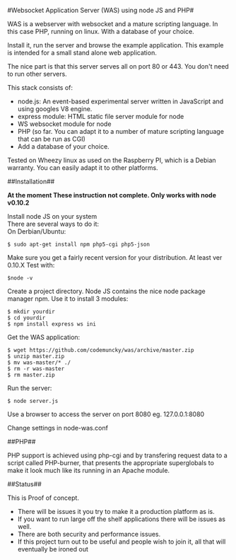 #Websocket Application Server (WAS) using node JS and PHP#

WAS is a webserver with websocket and a mature scripting language.
In this case PHP, running on linux. With a database of your choice.

Install it, run the server and browse the example application.
This example is intended for a small stand alone web application. 

The nice part is that this server serves all on port 80 or 443. 
You don't need to run other servers.

This stack consists of:

* node.js: An event-based experimental server written in JavaScript and using googles V8 engine.
* express module: HTML static file server module for node
* WS websocket module for node
* PHP (so far. You can adapt it to a number of mature scripting language that can be run as CGI)
* Add a database of your choice.  

Tested on Wheezy linux as used on the Raspberry PI, which is a Debian warranty. You can easily adapt it to other platforms. 

##Installation##
  
  __At the moment These instruction not complete. Only works with node v0.10.2__


Install node JS on your system  
There are several ways to do it:  
On Derbian/Ubuntu:  

    $ sudo apt-get install npm php5-cgi php5-json

Make sure you get a fairly recent version for your distribution. At least ver 0.10.X
Test with:

    $node -v

Create a project directory.
Node JS contains the nice node package manager npm. Use it to install 3 modules: 

    $ mkdir yourdir
    $ cd yourdir
    $ npm install express ws ini

Get the WAS application:  

    $ wget https://github.com/codemuncky/was/archive/master.zip
    $ unzip master.zip
    $ mv was-master/* ./
    $ rm -r was-master
    $ rm master.zip

Run the server:  

    $ node server.js

Use a browser to access the server on port 8080 eg. 127.0.0.1:8080  

Change settings in node-was.conf


##PHP##

PHP support is achieved using php-cgi and by transfering request data to a script called PHP-burner, that presents the appropriate superglobals to make it look much like its running in an Apache module.

##Status##

This is Proof of concept. 
* There will be issues it you try to make it a production platform as is.
* If you want to run large off the shelf applications there will be issues as well.
* There are both security and performance issues.
* If this project turn out to be useful and people wish to join it, all that will eventually be ironed out

